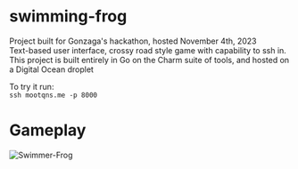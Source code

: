 # swimming-frog

Project built for Gonzaga's hackathon, hosted November 4th, 2023  
Text-based user interface, crossy road style game with capability to ssh in.   
This project is built entirely in Go on the Charm suite of tools, and hosted on a Digital Ocean droplet

To try it run:   
`ssh mootqns.me -p 8000`

# Gameplay

![Swimmer-Frog](https://github.com/mootqns/tui-ssh-game/assets/96968627/35712f86-b4bd-42e2-beac-3711ea3204b4)
